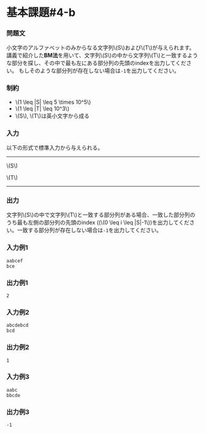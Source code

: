 # 基本課題#4-b

### 問題文
小文字のアルファベットのみからなる文字列\\(S\\)および\\(T\\)が与えられます。  
講義で紹介した**BM法**を用いて、文字列\\(S\\)の中から文字列\\(T\\)と一致するような部分を探し、その中で最も左にある部分列の先頭のindexを出力してください。
もしそのような部分列が存在しない場合は``-1``を出力してください。  




### 制約
- \\(1 \leq |S| \leq 5 \times 10^5\\)
- \\(1 \leq |T| \leq 10^3\\)
- \\(S\\), \\(T\\)は英小文字から成る

### 入力
以下の形式で標準入力から与えられる。

---

\\(S\\)  

\\(T\\)

---




### 出力
文字列\\(S\\)の中で文字列\\(T\\)と一致する部分列がある場合、一致した部分列のうち最も左側の部分列の先頭のindex
((\\(0 \leq i \leq |S|-1\\))を出力してください。一致する部分列が存在しない場合は``-1``を出力してください。  

### 入力例1
```
aabcef
bce
```
### 出力例1
```
2

```

### 入力例2
```
abcdebcd
bcd
```
### 出力例2
```
1
```

### 入力例3
```
aabc
bbcde
```
### 出力例3
```
-1
```


